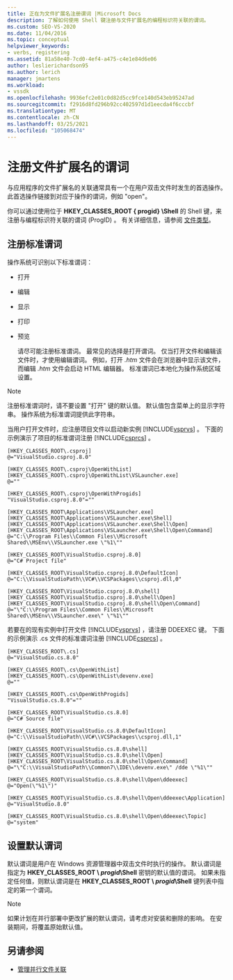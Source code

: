 ```yaml
---
title: 正在为文件扩展名注册谓词 |Microsoft Docs
description: 了解如何使用 Shell 键注册与文件扩展名的编程标识符关联的谓词。
ms.custom: SEO-VS-2020
ms.date: 11/04/2016
ms.topic: conceptual
helpviewer_keywords:
- verbs, registering
ms.assetid: 81a58e40-7cd0-4ef4-a475-c4e1e84d6e06
author: leslierichardson95
ms.author: lerich
manager: jmartens
ms.workload:
- vssdk
ms.openlocfilehash: 9936efc2e01c0d82d5cc9fce140d543eb95247ad
ms.sourcegitcommit: f2916d8fd296b92cc402597d1d1eecda4f6cccbf
ms.translationtype: MT
ms.contentlocale: zh-CN
ms.lasthandoff: 03/25/2021
ms.locfileid: "105068474"
---
```

# <a name="register-verbs-for-file-name-extensions"></a>注册文件扩展名的谓词
与应用程序的文件扩展名的关联通常具有一个在用户双击文件时发生的首选操作。 此首选操作链接到对应于操作的谓词，例如 "open"。

 你可以通过使用位于 **HKEY_CLASSES_ROOT \{ progid} \Shell** 的 Shell 键，来注册与编程标识符关联的谓词 (ProgID) 。 有关详细信息，请参阅 [文件类型](/windows/desktop/shell/fa-file-types)。

## <a name="register-standard-verbs"></a>注册标准谓词
 操作系统可识别以下标准谓词：

- 打开

- 编辑

- 显示

- 打印

- 预览

  请尽可能注册标准谓词。 最常见的选择是打开谓词。 仅当打开文件和编辑该文件时，才使用编辑谓词。 例如，打开 *.htm* 文件会在浏览器中显示该文件，而编辑 *.htm* 文件会启动 HTML 编辑器。 标准谓词已本地化为操作系统区域设置。

> [!NOTE]
> 注册标准谓词时，请不要设置 "打开" 键的默认值。 默认值包含菜单上的显示字符串。 操作系统为标准谓词提供此字符串。

 当用户打开文件时，应注册项目文件以启动新实例 [!INCLUDE[vsprvs](../code-quality/includes/vsprvs_md.md)] 。 下面的示例演示了项目的标准谓词注册 [!INCLUDE[csprcs](../data-tools/includes/csprcs_md.md)] 。

```
[HKEY_CLASSES_ROOT\.csproj]
@="VisualStudio.csproj.8.0"

[HKEY_CLASSES_ROOT\.csproj\OpenWithList]
[HKEY_CLASSES_ROOT\.csproj\OpenWithList\VSLauncher.exe]
@=""

[HKEY_CLASSES_ROOT\.csproj\OpenWithProgids]
"VisualStudio.csproj.8.0"=""

[HKEY_CLASSES_ROOT\Applications\VSLauncher.exe]
[HKEY_CLASSES_ROOT\Applications\VSLauncher.exe\Shell]
[HKEY_CLASSES_ROOT\Applications\VSLauncher.exe\Shell\Open]
[HKEY_CLASSES_ROOT\Applications\VSLauncher.exe\Shell\Open\Command]
@="C:\\Program Files\\Common Files\\Microsoft Shared\\MSEnv\\VSLauncher.exe \"%1\""

[HKEY_CLASSES_ROOT\VisualStudio.csproj.8.0]
@="C# Project file"

[HKEY_CLASSES_ROOT\VisualStudio.csproj.8.0\DefaultIcon]
@="C:\\VisualStudioPath\\VC#\\VCSPackages\\csproj.dll,0"

[HKEY_CLASSES_ROOT\VisualStudio.csproj.8.0\shell]
[HKEY_CLASSES_ROOT\VisualStudio.csproj.8.0\shell\Open]
[HKEY_CLASSES_ROOT\VisualStudio.csproj.8.0\shell\Open\Command]
@="\"C:\\Program Files\\Common Files\\Microsoft Shared\\MSEnv\\VSLauncher.exe\" \"%1\""
```

 若要在的现有实例中打开文件 [!INCLUDE[vsprvs](../code-quality/includes/vsprvs_md.md)] ，请注册 DDEEXEC 键。 下面的示例演示 .cs 文件的标准谓词注册 [!INCLUDE[csprcs](../data-tools/includes/csprcs_md.md)]  。

```
[HKEY_CLASSES_ROOT\.cs]
@="VisualStudio.cs.8.0"

[HKEY_CLASSES_ROOT\.cs\OpenWithList]
[HKEY_CLASSES_ROOT\.cs\OpenWithList\devenv.exe]
@=""

[HKEY_CLASSES_ROOT\.cs\OpenWithProgids]
"VisualStudio.cs.8.0"=""

[HKEY_CLASSES_ROOT\VisualStudio.cs.8.0]
@="C# Source file"

[HKEY_CLASSES_ROOT\VisualStudio.cs.8.0\DefaultIcon]
@="C:\\VisualStudioPath\\VC#\\VCSPackages\\csproj.dll,1"

[HKEY_CLASSES_ROOT\VisualStudio.cs.8.0\shell]
[HKEY_CLASSES_ROOT\VisualStudio.cs.8.0\shell\Open]
[HKEY_CLASSES_ROOT\VisualStudio.cs.8.0\shell\Open\Command]
@="\"C:\\VisualStudioPath\\Common7\\IDE\\devenv.exe\" /dde \"%1\""

[HKEY_CLASSES_ROOT\VisualStudio.cs.8.0\shell\Open\ddeexec]
@="Open(\"%1\")"

[HKEY_CLASSES_ROOT\VisualStudio.cs.8.0\shell\Open\ddeexec\Application]
@="VisualStudio.8.0"

[HKEY_CLASSES_ROOT\VisualStudio.cs.8.0\shell\Open\ddeexec\Topic]
@="system"
```

## <a name="set-the-default-verb"></a>设置默认谓词
 默认谓词是用户在 Windows 资源管理器中双击文件时执行的操作。 默认谓词是指定为 **HKEY_CLASSES_ROOT \\ *progid*\Shell** 密钥的默认值的谓词。 如果未指定任何值，则默认谓词是在 **HKEY_CLASSES_ROOT \\ *progid*\Shell** 键列表中指定的第一个谓词。

> [!NOTE]
> 如果计划在并行部署中更改扩展的默认谓词，请考虑对安装和删除的影响。 在安装期间，将覆盖原始默认值。

## <a name="see-also"></a>另请参阅
- [管理并行文件关联](../extensibility/managing-side-by-side-file-associations.md)
